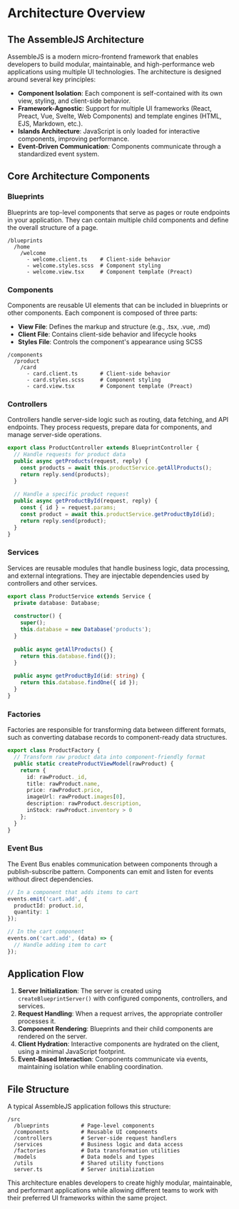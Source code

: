 # Architecture Overview

## The AssembleJS Architecture

AssembleJS is a modern micro-frontend framework that enables developers to build modular, maintainable, and high-performance web applications using multiple UI technologies. The architecture is designed around several key principles:

- **Component Isolation**: Each component is self-contained with its own view, styling, and client-side behavior.
- **Framework-Agnostic**: Support for multiple UI frameworks (React, Preact, Vue, Svelte, Web Components) and template engines (HTML, EJS, Markdown, etc.).
- **Islands Architecture**: JavaScript is only loaded for interactive components, improving performance.
- **Event-Driven Communication**: Components communicate through a standardized event system.

## Core Architecture Components

### Blueprints

Blueprints are top-level components that serve as pages or route endpoints in your application. They can contain multiple child components and define the overall structure of a page.

```
/blueprints
  /home
    /welcome
      - welcome.client.ts    # Client-side behavior
      - welcome.styles.scss  # Component styling
      - welcome.view.tsx     # Component template (Preact)
```

### Components

Components are reusable UI elements that can be included in blueprints or other components. Each component is composed of three parts:

- **View File**: Defines the markup and structure (e.g., .tsx, .vue, .md)
- **Client File**: Contains client-side behavior and lifecycle hooks
- **Styles File**: Controls the component's appearance using SCSS

```
/components
  /product
    /card
      - card.client.ts       # Client-side behavior
      - card.styles.scss     # Component styling
      - card.view.tsx        # Component template (Preact)
```

### Controllers

Controllers handle server-side logic such as routing, data fetching, and API endpoints. They process requests, prepare data for components, and manage server-side operations.

```typescript
export class ProductController extends BlueprintController {
  // Handle requests for product data
  public async getProducts(request, reply) {
    const products = await this.productService.getAllProducts();
    return reply.send(products);
  }
  
  // Handle a specific product request
  public async getProductById(request, reply) {
    const { id } = request.params;
    const product = await this.productService.getProductById(id);
    return reply.send(product);
  }
}
```

### Services

Services are reusable modules that handle business logic, data processing, and external integrations. They are injectable dependencies used by controllers and other services.

```typescript
export class ProductService extends Service {
  private database: Database;
  
  constructor() {
    super();
    this.database = new Database('products');
  }
  
  public async getAllProducts() {
    return this.database.find({});
  }
  
  public async getProductById(id: string) {
    return this.database.findOne({ id });
  }
}
```

### Factories

Factories are responsible for transforming data between different formats, such as converting database records to component-ready data structures.

```typescript
export class ProductFactory {
  // Transform raw product data into component-friendly format
  public static createProductViewModel(rawProduct) {
    return {
      id: rawProduct._id,
      title: rawProduct.name,
      price: rawProduct.price,
      imageUrl: rawProduct.images[0],
      description: rawProduct.description,
      inStock: rawProduct.inventory > 0
    };
  }
}
```

### Event Bus

The Event Bus enables communication between components through a publish-subscribe pattern. Components can emit and listen for events without direct dependencies.

```typescript
// In a component that adds items to cart
events.emit('cart.add', { 
  productId: product.id,
  quantity: 1
});

// In the cart component
events.on('cart.add', (data) => {
  // Handle adding item to cart
});
```

## Application Flow

1. **Server Initialization**: The server is created using `createBlueprintServer()` with configured components, controllers, and services.
2. **Request Handling**: When a request arrives, the appropriate controller processes it.
3. **Component Rendering**: Blueprints and their child components are rendered on the server.
4. **Client Hydration**: Interactive components are hydrated on the client, using a minimal JavaScript footprint.
5. **Event-Based Interaction**: Components communicate via events, maintaining isolation while enabling coordination.

## File Structure

A typical AssembleJS application follows this structure:

```
/src
  /blueprints          # Page-level components
  /components          # Reusable UI components
  /controllers         # Server-side request handlers
  /services            # Business logic and data access
  /factories           # Data transformation utilities
  /models              # Data models and types
  /utils               # Shared utility functions
  server.ts            # Server initialization
```

This architecture enables developers to create highly modular, maintainable, and performant applications while allowing different teams to work with their preferred UI frameworks within the same project.